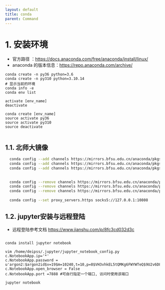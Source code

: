 ```yaml
---
layout: default
title: conda
parent: Command
---
```




# 1. 安装环境

- 官方路径 ：https://docs.anaconda.com/free/anaconda/install/linux/
- anaconda 的版本信息：https://repo.anaconda.com/archive/

```shell
conda create -n py36 python=3.6
conda create -n py310 python=3.10.14
# 显示当前的环境
conda info -e 
conda env list

activate [env_name]
deactivate

conda create [env_name]
source activate py36 
source activate py310 
source deactivate


```


## 1.1. 北师大镜像

```bash
  conda config --add channels https://mirrors.bfsu.edu.cn/anaconda/pkgs/main
  conda config --add channels https://mirrors.bfsu.edu.cn/anaconda/pkgs/r
  conda config --add channels https://mirrors.bfsu.edu.cn/anaconda/pkgs/msys2
  
  
  conda config --remove channels https://mirrors.bfsu.edu.cn/anaconda/pkgs/main
  conda config --remove channels https://mirrors.bfsu.edu.cn/anaconda/pkgs/r
  conda config --remove channels https://mirrors.bfsu.edu.cn/anaconda/pkgs/msys2
  
  conda config --set proxy_servers.https socks5://127.0.0.1:10808

```

## 1.2. jupyter安装与远程登陆

- 远程登陆参考文档 https://www.jianshu.com/p/8fc3cd032d3c

```shell

conda install jupyter notebook

vim /home/deipss/.jupyter/jupyter_notebook_config.py
c.NotebookApp.ip='*'
c.NotebookApp.password = u'argon2:$argon2id$v=19$m=10240,t=10,p=8$VH3vhkEL5tQMKg6FWYWTeQ$9U2v6D8llgrrEIeiwAqiew'
c.NotebookApp.open_browser = False
c.NotebookApp.port =7888 #可自行指定一个端口, 访问时使用该端口

jupyter notebook

```




